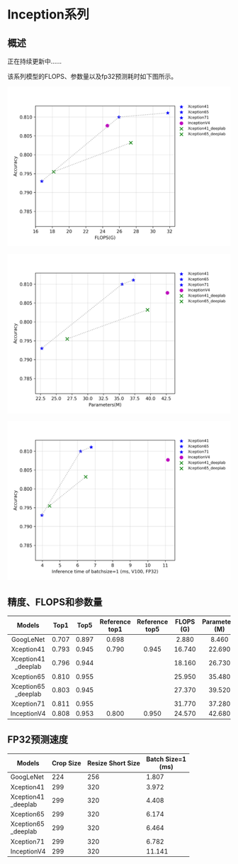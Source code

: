 # Inception系列

## 概述
正在持续更新中......

该系列模型的FLOPS、参数量以及fp32预测耗时如下图所示。

![](../../images/models/Inception.png.flops.png)

![](../../images/models/Inception.png.params.png)

![](../../images/models/Inception.png.fp32.png)


## 精度、FLOPS和参数量

| Models             | Top1   | Top5   | Reference<br>top1 | Reference<br>top5 | FLOPS<br>(G) | Parameters<br>(M) |
|:--:|:--:|:--:|:--:|:--:|:--:|:--:|
| GoogLeNet          | 0.707  | 0.897  | 0.698             |                   | 2.880        | 8.460             |
| Xception41         | 0.793  | 0.945  | 0.790             | 0.945             | 16.740       | 22.690            |
| Xception41<br>_deeplab | 0.796  | 0.944  |                   |                   | 18.160       | 26.730            |
| Xception65         | 0.810  | 0.955  |                   |                   | 25.950       | 35.480            |
| Xception65<br>_deeplab | 0.803  | 0.945  |                   |                   | 27.370       | 39.520            |
| Xception71         | 0.811  | 0.955  |                   |                   | 31.770       | 37.280            |
| InceptionV4        | 0.808  | 0.953  | 0.800             | 0.950             | 24.570       | 42.680            |



## FP32预测速度

| Models                 | Crop Size | Resize Short Size | Batch Size=1<br>(ms) |
|------------------------|-----------|-------------------|--------------------------|
| GoogLeNet              | 224       | 256               | 1.807                    |
| Xception41             | 299       | 320               | 3.972                    |
| Xception41<br>_deeplab | 299       | 320               | 4.408                    |
| Xception65             | 299       | 320               | 6.174                    |
| Xception65<br>_deeplab | 299       | 320               | 6.464                    |
| Xception71             | 299       | 320               | 6.782                    |
| InceptionV4            | 299       | 320               | 11.141                   |
